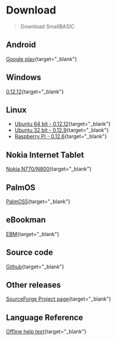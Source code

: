 # Download

> Download SmallBASIC

## Android

[Google play](https://play.google.com/store/apps/details?id=net.sourceforge.smallbasic){target="_blank"}

## Windows

[0.12.12](https://sourceforge.net/projects/smallbasic/files/Windows/0.12.12/smallbasic_0.12.12.zip){target="_blank"}

## Linux

- [Ubuntu 64 bit - 0.12.12](http://sourceforge.net/projects/smallbasic/files/Linux/0.12.12/smallbasic_0.12.12_amd64.deb){target="_blank"}
- [Ubuntu 32 bit - 0.12.9](http://sourceforge.net/projects/smallbasic/files/Linux/0.12.9/smallbasic_0.12.9_i386.deb){target="_blank"}
- [Raspberry PI - 0.12.6](http://sourceforge.net/projects/smallbasic/files/Linux/0.12.6/smallbasic_0.12.6_armhf.deb){target="_blank"}

## Nokia Internet Tablet

[Nokia N770/N800](http://downloads.sourceforge.net/smallbasic/sbasic_0.9.7.2_armel.deb){target="_blank"}

## PalmOS

[PalmOS5](http://downloads.sourceforge.net/smallbasic/SmallBASIC-PalmOS5-0.8.2b.zip){target="_blank"}

## eBookman

[EBM](http://downloads.sourceforge.net/smallbasic/SmallBASIC_ebm_092j.zip){target="_blank"}

## Source code

[Github](https://github.com/smallbasic/SmallBASIC){target="_blank"}

## Other releases

[SourceForge Project page](http://sourceforge.net/project/showfiles.php?group_id=22348){target="_blank"}

## Language Reference

[Offline help text](http://sourceforge.net/projects/smallbasic/files/Language%20Reference/sbref_v2.txt/download){target="_blank"}

